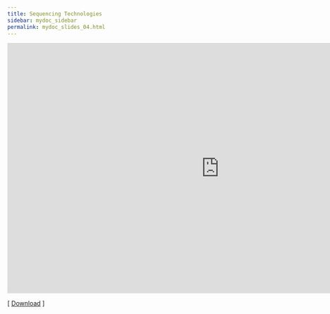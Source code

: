 ```yaml
---
title: Sequencing Technologies
sidebar: mydoc_sidebar
permalink: mydoc_slides_04.html 
---
```


<iframe src="https://docs.google.com/presentation/d/e/2PACX-1vRfyQmUegc1tKJZyS2_i3WGpNsnmCc92U0iluStedPir0jQLbAQR1TiYkT5AiEhEpIH6Au9OmoLbgJk/embed?start=false&loop=false&delayms=60000" frameborder="0" width="960" height="569" allowfullscreen="true" mozallowfullscreen="true" webkitallowfullscreen="true"></iframe>

[ [Download](https://docs.google.com/presentation/d/1Lun4mE0x2r-AUTU90lfG-kn1DZgdfprlYH115c20eZU/edit?usp=sharing) ] 

